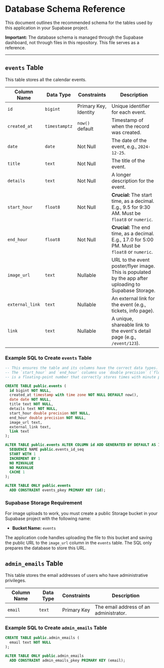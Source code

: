 # Database Schema Reference

This document outlines the recommended schema for the tables used by this application in your Supabase project.

**Important:** The database schema is managed through the Supabase dashboard, not through files in this repository. This file serves as a reference.

---

## `events` Table

This table stores all the calendar events.

| Column Name     | Data Type     | Constraints       | Description                                                                 |
|-----------------|---------------|-------------------|-----------------------------------------------------------------------------|
| `id`            | `bigint`      | Primary Key, Identity | Unique identifier for each event.                                           |
| `created_at`    | `timestamptz` | `now()` default   | Timestamp of when the record was created.                                   |
| `date`          | `date`        | Not Null          | The date of the event, e.g., `2024-12-25`.                                    |
| `title`         | `text`        | Not Null          | The title of the event.                                                     |
| `details`       | `text`        | Not Null          | A longer description for the event.                                         |
| `start_hour`    | `float8`      | Not Null          | **Crucial:** The start time, as a decimal. E.g., 9.5 for 9:30 AM. Must be `float8` or `numeric`. |
| `end_hour`      | `float8`      | Not Null          | **Crucial:** The end time, as a decimal. E.g., 17.0 for 5:00 PM. Must be `float8` or `numeric`. |
| `image_url`     | `text`        | Nullable          | URL to the event poster/flyer image. This is populated by the app after uploading to Supabase Storage. |
| `external_link` | `text`        | Nullable          | An external link for the event (e.g., tickets, info page).                  |
| `link`          | `text`        | Nullable          | A unique, shareable link to the event's detail page (e.g., `/event/123`).   |

### Example SQL to Create `events` Table
```sql
-- This ensures the table and its columns have the correct data types.
-- The `start_hour` and `end_hour` columns use `double precision` (`float8`), which
-- is a floating-point number that correctly stores times with minute precision (e.g., 9.5 for 9:30).

CREATE TABLE public.events (
  id bigint NOT NULL,
  created_at timestamp with time zone NOT NULL DEFAULT now(),
  date date NOT NULL,
  title text NOT NULL,
  details text NOT NULL,
  start_hour double precision NOT NULL,
  end_hour double precision NOT NULL,
  image_url text,
  external_link text,
  link text
);

ALTER TABLE public.events ALTER COLUMN id ADD GENERATED BY DEFAULT AS IDENTITY (
  SEQUENCE NAME public.events_id_seq
  START WITH 1
  INCREMENT BY 1
  NO MINVALUE
  NO MAXVALUE
  CACHE 1
);

ALTER TABLE ONLY public.events
  ADD CONSTRAINT events_pkey PRIMARY KEY (id);
```

### Supabase Storage Requirement

For image uploads to work, you must create a public Storage bucket in your Supabase project with the following name:
- **Bucket Name:** `events`

The application code handles uploading the file to this bucket and saving the public URL to the `image_url` column in the `events` table. The SQL only prepares the database to store this URL.


## `admin_emails` Table

This table stores the email addresses of users who have administrative privileges.

| Column Name | Data Type | Constraints | Description                                   |
|-------------|-----------|-------------|-----------------------------------------------|
| `email`     | `text`    | Primary Key | The email address of an administrator.        |


### Example SQL to Create `admin_emails` Table
```sql
CREATE TABLE public.admin_emails (
  email text NOT NULL
);

ALTER TABLE ONLY public.admin_emails
  ADD CONSTRAINT admin_emails_pkey PRIMARY KEY (email);
```
